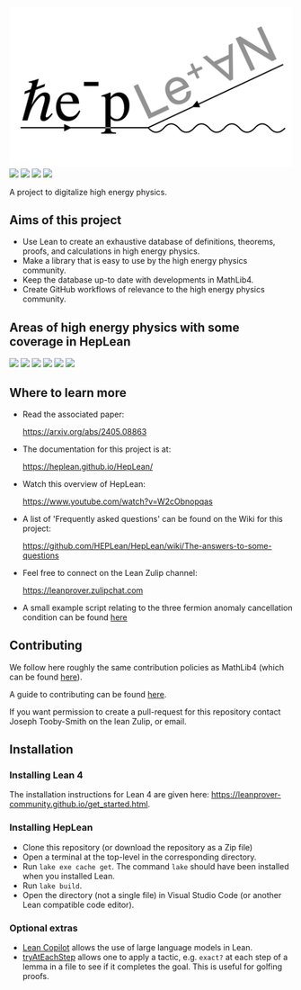 
![HepLean](./doc/HepLeanLogo_white.jpeg)
[![](https://img.shields.io/badge/Read_The-Docs-green)](https://heplean.github.io/HepLean/)
[![](https://img.shields.io/badge/PRs-Welcome-green)](https://github.com/HEPLean/HepLean/pulls)
[![](https://img.shields.io/badge/Lean-Zulip-green)](https://leanprover.zulipchat.com)
[![](https://img.shields.io/badge/Lean-v4.9.0_rc2-blue)](https://github.com/leanprover/lean4/releases/tag/v4.9.0-rc1)

A project to digitalize high energy physics.

## Aims of this project

- Use Lean to create an exhaustive database of definitions, theorems, proofs, and calculations in high energy physics.
- Make a library that is easy to use by the high energy physics community.
- Keep the database up-to date with developments in MathLib4. 
- Create GitHub workflows of relevance to the high energy physics community. 

## Areas of high energy physics with some coverage in HepLean

  
[![](https://img.shields.io/badge/The_CKM_Matrix-blue)](https://heplean.github.io/HepLean/HepLean/FlavorPhysics/CKMMatrix/Basic.html)
[![](https://img.shields.io/badge/Higgs_Field-blue)](https://heplean.github.io/HepLean/HepLean/StandardModel/HiggsBoson/Basic.html)
[![](https://img.shields.io/badge/2HDM-blue)](https://heplean.github.io/HepLean/HepLean/BeyondTheStandardModel/TwoHDM/Basic.html)
[![](https://img.shields.io/badge/Lorentz_Group-blue)](https://heplean.github.io/HepLean/HepLean/SpaceTime/LorentzGroup/Basic.html)
[![](https://img.shields.io/badge/Anomaly_Cancellation-blue)](https://heplean.github.io/HepLean/HepLean/AnomalyCancellation/Basic.html)
[![](https://img.shields.io/badge/Feynman_diagrams-blue)](https://heplean.github.io/HepLean/HepLean/FeynmanDiagrams/PhiFour/Basic.html)
## Where to learn more 

- Read the associated paper:

  https://arxiv.org/abs/2405.08863

- The documentation for this project is at: 

  https://heplean.github.io/HepLean/

- Watch this overview of HepLean:

  https://www.youtube.com/watch?v=W2cObnopqas
- A list of 'Frequently asked questions' can be found on the Wiki for this project: 

  https://github.com/HEPLean/HepLean/wiki/The-answers-to-some-questions
- Feel free to connect on the Lean Zulip channel: 

  https://leanprover.zulipchat.com

- A small example script relating to the three fermion anomaly cancellation condition can be found [here](https://live.lean-lang.org/#code=import%20Mathlib.Tactic.Polyrith%20%0A%0Atheorem%20threeFamily%20(a%20b%20c%20%3A%20ℚ)%20(h%20%3A%20a%20%2B%20b%20%2B%20c%20%3D%200)%20(h3%20%3A%20a%20%5E%203%20%2B%20b%20%5E%203%20%2B%20c%20%5E%203%20%3D%200)%20%3A%20%0A%20%20%20%20a%20%3D%200%20∨%20b%20%3D%200%20∨%20c%20%3D%200%20%20%3A%3D%20by%20%0A%20%20have%20h1%20%3A%20c%20%3D%20-%20(a%20%2B%20b)%20%3A%3D%20by%20%0A%20%20%20%20linear_combination%20h%20%0A%20%20have%20h4%20%3A%20%203%20*%20a%20*%20b%20*%20c%20%3D%200%20%3A%3D%20by%20%0A%20%20%20%20rw%20%5B←%20h3%2C%20h1%5D%0A%20%20%20%20ring%20%0A%20%20simp%20at%20h4%20%0A%20%20exact%20or_assoc.mp%20h4%0A%20%20%0A)


## Contributing 

We follow here roughly the same contribution policies as MathLib4 (which can be found [here](https://leanprover-community.github.io/contribute/index.html)). 

A guide to contributing can be found [here](https://github.com/HEPLean/HepLean/blob/master/CONTRIBUTING.md).

If you want permission to create a pull-request for this repository contact Joseph Tooby-Smith on the lean Zulip, or email.  

## Installation

### Installing Lean 4 

The installation instructions for Lean 4 are given here: https://leanprover-community.github.io/get_started.html. 

### Installing HepLean 

- Clone this repository (or download the repository as a Zip file) 
- Open a terminal at the top-level in the corresponding directory.
- Run `lake exe cache get`. The command `lake` should have been installed when you installed Lean.
- Run `lake build`.
- Open the directory (not a single file) in Visual Studio Code (or another Lean compatible code editor).

### Optional extras

- [Lean Copilot](https://github.com/lean-dojo/LeanCopilot) allows the use of large language models in Lean.
- [tryAtEachStep](https://github.com/dwrensha/tryAtEachStep) allows one to apply a tactic, e.g. `exact?` at each step of a lemma in a file to see if it completes the goal. This is useful for golfing proofs. 
